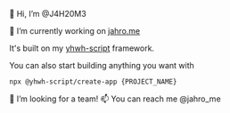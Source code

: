 👋 Hi, I’m @J4H20M3

🌱 I’m currently working on [jahro.me](http://jahro.me)

It's built on my [yhwh-script](https://github.com/yhwh-script/) framework.

You can also start building anything you want with 

```npx @yhwh-script/create-app {PROJECT_NAME}```

💞️ I’m looking for a team!
📫 You can reach me @jahro_me


<!---
J4H20M3/J4H20M3 is a ✨ special ✨ repository because its `README.md` (this file) appears on your GitHub profile.
You can click the Preview link to take a look at your changes.
--->
